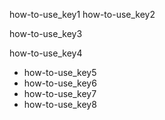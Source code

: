 how-to-use_key1
how-to-use_key2


how-to-use_key3


how-to-use_key4
- how-to-use_key5
- how-to-use_key6
- how-to-use_key7
- how-to-use_key8
